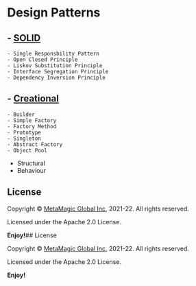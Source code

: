 # Design Patterns


##  - [SOLID](https://github.com/MetaArivu/design-patterns/tree/main/01-solid-design-pattern)
    - Single Responsbility Pattern
    - Open Closed Principle
    - Liskov Substitution Principle
    - Interface Segregation Principle
    - Dependency Inversion Principle


## - [Creational](https://github.com/MetaArivu/design-patterns/tree/main/01-creational-design-pattern)
    - Builder
    - Simple Factory
    - Factory Method
    - Prototype
    - Singleton
    - Abstract Factory
    - Object Pool

- Structural 
- Behaviour

 ## License  

Copyright © [MetaMagic Global Inc](http://www.metamagicglobal.com/), 2021-22.  All rights reserved.

Licensed under the Apache 2.0 License.

**Enjoy!**## License  

Copyright © [MetaMagic Global Inc](http://www.metamagicglobal.com/), 2021-22.  All rights reserved.

Licensed under the Apache 2.0 License.

**Enjoy!**   
